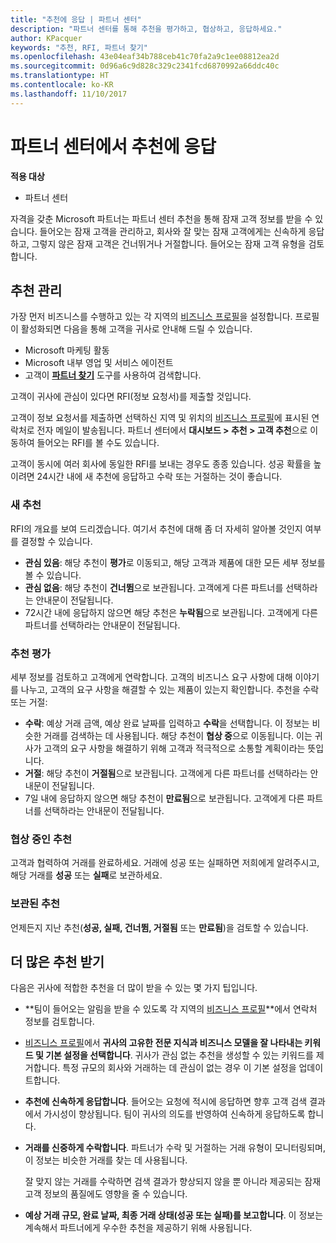 ```yaml
---
title: "추천에 응답 | 파트너 센터"
description: "파트너 센터를 통해 추천을 평가하고, 협상하고, 응답하세요."
author: KPacquer
keywords: "추천, RFI, 파트너 찾기"
ms.openlocfilehash: 43e04eaf34b788ceb41c70fa2a9c1ee08812ea2d
ms.sourcegitcommit: 0d96a6c9d828c329c2341fcd6870992a66ddc40c
ms.translationtype: HT
ms.contentlocale: ko-KR
ms.lasthandoff: 11/10/2017
---
```

# <a name="responding-to-referrals-in-partner-center"></a>파트너 센터에서 추천에 응답

**적용 대상**

-  파트너 센터

자격을 갖춘 Microsoft 파트너는 파트너 센터 추천을 통해 잠재 고객 정보를 받을 수 있습니다. 들어오는 잠재 고객을 관리하고, 회사와 잘 맞는 잠재 고객에게는 신속하게 응답하고, 그렇지 않은 잠재 고객은 건너뛰거나 거절합니다. 들어오는 잠재 고객 유형을 검토합니다. 

## <a name="referral-management"></a>추천 관리

가장 먼저 비즈니스를 수행하고 있는 각 지역의 [비즈니스 프로필](create-a-marketing-profile.md)을 설정합니다. 프로필이 활성화되면 다음을 통해 고객을 귀사로 안내해 드릴 수 있습니다.

*  Microsoft 마케팅 활동
*  Microsoft 내부 영업 및 서비스 에이전트
*  고객이 **[파트너 찾기](https://partnercenter.microsoft.com/pcv/search)** 도구를 사용하여 검색합니다.

고객이 귀사에 관심이 있다면 RFI(정보 요청서)를 제출할 것입니다. 

고객이 정보 요청서를 제출하면 선택하신 지역 및 위치의 [비즈니스 프로필](create-a-marketing-profile.md)에 표시된 연락처로 전자 메일이 발송됩니다. 파트너 센터에서 **대시보드 > 추천 > 고객 추천**으로 이동하여 들어오는 RFI를 볼 수도 있습니다.

고객이 동시에 여러 회사에 동일한 RFI를 보내는 경우도 종종 있습니다. 성공 확률을 높이려면 24시간 내에 새 추천에 응답하고 수락 또는 거절하는 것이 좋습니다.

### <a name="new-referrals"></a>새 추천

RFI의 개요를 보여 드리겠습니다. 여기서 추천에 대해 좀 더 자세히 알아볼 것인지 여부를 결정할 수 있습니다. 

*  **관심 있음**: 해당 추천이 **평가**로 이동되고, 해당 고객과 제품에 대한 모든 세부 정보를 볼 수 있습니다. 
*  **관심 없음**: 해당 추천이 **건너뜀**으로 보관됩니다. 고객에게 다른 파트너를 선택하라는 안내문이 전달됩니다.
*  72시간 내에 응답하지 않으면 해당 추천은 **누락됨**으로 보관됩니다. 고객에게 다른 파트너를 선택하라는 안내문이 전달됩니다.

### <a name="evaluating-referrals"></a>추천 평가

세부 정보를 검토하고 고객에게 연락합니다. 고객의 비즈니스 요구 사항에 대해 이야기를 나누고, 고객의 요구 사항을 해결할 수 있는 제품이 있는지 확인합니다. 추천을 수락 또는 거절: 

*  **수락**: 예상 거래 금액, 예상 완료 날짜를 입력하고 **수락**을 선택합니다. 이 정보는 비슷한 거래를 검색하는 데 사용됩니다. 해당 추천이 **협상 중**으로 이동됩니다. 이는 귀사가 고객의 요구 사항을 해결하기 위해 고객과 적극적으로 소통할 계획이라는 뜻입니다.
*  **거절**: 해당 추천이 **거절됨**으로 보관됩니다. 고객에게 다른 파트너를 선택하라는 안내문이 전달됩니다.
*  7일 내에 응답하지 않으면 해당 추천이 **만료됨**으로 보관됩니다. 고객에게 다른 파트너를 선택하라는 안내문이 전달됩니다.

### <a name="negotiating-referrals"></a>협상 중인 추천

고객과 협력하여 거래를 완료하세요. 거래에 성공 또는 실패하면 저희에게 알려주시고, 해당 거래를 **성공** 또는 **실패**로 보관하세요. 

### <a name="archived-referrals"></a>보관된 추천

언제든지 지난 추천(**성공, 실패, 건너뜀, 거절됨** 또는 **만료됨**)을 검토할 수 있습니다. 

## <a name="getting-more-referrals"></a>더 많은 추천 받기

다음은 귀사에 적합한 추천을 더 많이 받을 수 있는 몇 가지 팁입니다.

*  **팀이 들어오는 알림을 받을 수 있도록 각 지역의 [비즈니스 프로필](create-a-marketing-profile.md)**에서 연락처 정보를 검토합니다.

*  [비즈니스 프로필](create-a-marketing-profile.md)에서 **귀사의 고유한 전문 지식과 비즈니스 모델을 잘 나타내는 키워드 및 기본 설정을 선택합니다**. 귀사가 관심 없는 추천을 생성할 수 있는 키워드를 제거합니다. 특정 규모의 회사와 거래하는 데 관심이 없는 경우 이 기본 설정을 업데이트합니다.

*  **추천에 신속하게 응답합니다**. 들어오는 요청에 적시에 응답하면 향후 고객 검색 결과에서 가시성이 향상됩니다. 팀이 귀사의 의도를 반영하여 신속하게 응답하도록 합니다.

*  **거래를 신중하게 수락합니다**. 파트너가 수락 및 거절하는 거래 유형이 모니터링되며, 이 정보는 비슷한 거래를 찾는 데 사용됩니다. 

   잘 맞지 않는 거래를 수락하면 검색 결과가 향상되지 않을 뿐 아니라 제공되는 잠재 고객 정보의 품질에도 영향을 줄 수 있습니다.

*  **예상 거래 규모, 완료 날짜, 최종 거래 상태(성공 또는 실패)를 보고합니다**. 이 정보는 계속해서 파트너에게 우수한 추천을 제공하기 위해 사용됩니다.
